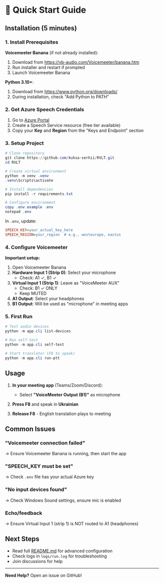 # 🚀 Quick Start Guide

## Installation (5 minutes)

### 1. Install Prerequisites

**Voicemeeter Banana** (if not already installed):
1. Download from https://vb-audio.com/Voicemeeter/banana.htm
2. Run installer and restart if prompted
3. Launch Voicemeeter Banana

**Python 3.10+**:
1. Download from https://www.python.org/downloads/
2. During installation, check "Add Python to PATH"

### 2. Get Azure Speech Credentials

1. Go to [Azure Portal](https://portal.azure.com)
2. Create a Speech Service resource (free tier available)
3. Copy your **Key** and **Region** from the "Keys and Endpoint" section

### 3. Setup Project

```powershell
# Clone repository
git clone https://github.com/kuksa-serhii/RVLT.git
cd RVLT

# Create virtual environment
python -m venv .venv
.venv\Scripts\activate

# Install dependencies
pip install -r requirements.txt

# Configure environment
copy .env.example .env
notepad .env
```

In `.env`, update:
```ini
SPEECH_KEY=your_actual_key_here
SPEECH_REGION=your_region  # e.g., westeurope, eastus
```

### 4. Configure Voicemeeter

**Important setup:**

1. Open Voicemeeter Banana
2. **Hardware Input 1 (Strip 0)**: Select your microphone
   - Check: A1 ✓, B1 ✓
3. **Virtual Input 1 (Strip 1)**: Leave as "VoiceMeeter AUX" 
   - Check: B1 ✓ ONLY
   - Keep MUTED
4. **A1 Output**: Select your headphones
5. **B1 Output**: Will be used as "microphone" in meeting apps

### 5. First Run

```powershell
# Test audio devices
python -m app.cli list-devices

# Run self-test
python -m app.cli self-test

# Start translator (F8 to speak)
python -m app.cli run-ptt
```

## Usage

1. **In your meeting app** (Teams/Zoom/Discord):
   - Select **"VoiceMeeter Output (B1)"** as microphone

2. **Press F8** and speak in **Ukrainian**
3. **Release F8** - English translation plays to meeting

## Common Issues

### "Voicemeeter connection failed"
→ Ensure Voicemeeter Banana is running, then start the app

### "SPEECH_KEY must be set"
→ Check `.env` file has your actual Azure key

### "No input devices found"
→ Check Windows Sound settings, ensure mic is enabled

### Echo/feedback
→ Ensure Virtual Input 1 (strip 1) is NOT routed to A1 (headphones)

## Next Steps

- Read full [README.md](README.md) for advanced configuration
- Check logs in `logs/run.log` for troubleshooting
- Join discussions for help

---

**Need Help?** Open an issue on GitHub!
